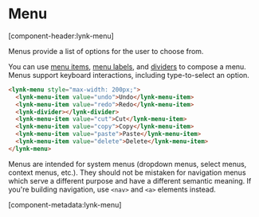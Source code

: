 # Menu

[component-header:lynk-menu]

Menus provide a list of options for the user to choose from.

You can use [menu items](/components/menu-item), [menu labels](/components/menu-label), and [dividers](/components/divider) to compose a menu. Menus support keyboard interactions, including type-to-select an option.

```html preview
<lynk-menu style="max-width: 200px;">
  <lynk-menu-item value="undo">Undo</lynk-menu-item>
  <lynk-menu-item value="redo">Redo</lynk-menu-item>
  <lynk-divider></lynk-divider>
  <lynk-menu-item value="cut">Cut</lynk-menu-item>
  <lynk-menu-item value="copy">Copy</lynk-menu-item>
  <lynk-menu-item value="paste">Paste</lynk-menu-item>
  <lynk-menu-item value="delete">Delete</lynk-menu-item>
</lynk-menu>
```

<lynk-alert type="warning" open>Menus are intended for system menus (dropdown menus, select menus, context menus, etc.). They should not be mistaken for navigation menus which serve a different purpose and have a different semantic meaning. If you're building navigation, use `<nav>` and `<a>` elements instead.</lynk-alert>

[component-metadata:lynk-menu]
